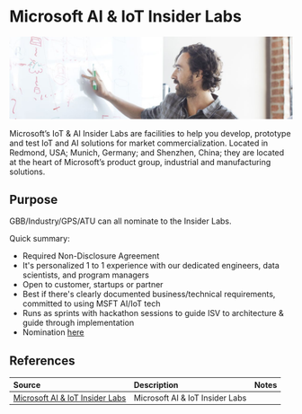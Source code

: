 # Microsoft AI & IoT Insider Labs


![AI IoT Insider Lab](./Library/applytoiotinsiders.jpg)

Microsoft’s IoT & AI Insider Labs are facilities to help you develop, prototype and test IoT and AI solutions for market commercialization. Located in Redmond, USA; Munich, Germany; and Shenzhen, China; they are located at the heart of Microsoft’s product group, industrial and manufacturing solutions.

## Purpose

GBB/Industry/GPS/ATU can all nominate to the Insider Labs. 

Quick summary:
- Required Non-Disclosure Agreement
- It's personalized 1 to 1 experience with our dedicated engineers, data scientists, and program managers
- Open to customer, startups or partner
- Best if there's clearly documented business/technical requirements, committed to using MSFT AI/IoT tech
- Runs as sprints with hackathon sessions to guide ISV to architecture & guide through implementation
- Nomination [here](https://aiotlabs.microsoft.com/p/apply)

## References


Source | Description | Notes
:----- | :-----  | :-----
[Microsoft AI & IoT Insider Labs](https://aiotlabs.microsoft.com/p/apply)| Microsoft AI & IoT Insider Labs

